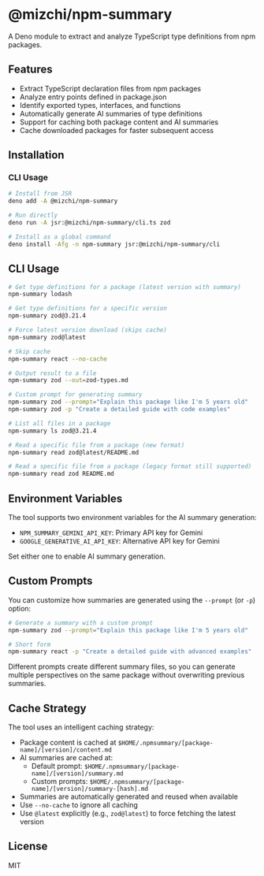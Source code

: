 # @mizchi/npm-summary

A Deno module to extract and analyze TypeScript type definitions from npm
packages.

## Features

- Extract TypeScript declaration files from npm packages
- Analyze entry points defined in package.json
- Identify exported types, interfaces, and functions
- Automatically generate AI summaries of type definitions
- Support for caching both package content and AI summaries
- Cache downloaded packages for faster subsequent access

## Installation

### CLI Usage

```bash
# Install from JSR
deno add -A @mizchi/npm-summary

# Run directly
deno run -A jsr:@mizchi/npm-summary/cli.ts zod

# Install as a global command
deno install -Afg -n npm-summary jsr:@mizchi/npm-summary/cli
```

## CLI Usage

```bash
# Get type definitions for a package (latest version with summary)
npm-summary lodash

# Get type definitions for a specific version
npm-summary zod@3.21.4

# Force latest version download (skips cache)
npm-summary zod@latest

# Skip cache
npm-summary react --no-cache

# Output result to a file
npm-summary zod --out=zod-types.md

# Custom prompt for generating summary
npm-summary zod --prompt="Explain this package like I'm 5 years old"
npm-summary zod -p "Create a detailed guide with code examples"

# List all files in a package
npm-summary ls zod@3.21.4

# Read a specific file from a package (new format)
npm-summary read zod@latest/README.md

# Read a specific file from a package (legacy format still supported)
npm-summary read zod README.md
```

## Environment Variables

The tool supports two environment variables for the AI summary generation:

- `NPM_SUMMARY_GEMINI_API_KEY`: Primary API key for Gemini
- `GOOGLE_GENERATIVE_AI_API_KEY`: Alternative API key for Gemini

Set either one to enable AI summary generation.

## Custom Prompts

You can customize how summaries are generated using the `--prompt` (or `-p`)
option:

```bash
# Generate a summary with a custom prompt
npm-summary zod --prompt="Explain this package like I'm 5 years old"

# Short form
npm-summary react -p "Create a detailed guide with advanced examples"
```

Different prompts create different summary files, so you can generate multiple
perspectives on the same package without overwriting previous summaries.

## Cache Strategy

The tool uses an intelligent caching strategy:

- Package content is cached at
  `$HOME/.npmsummary/[package-name]/[version]/content.md`
- AI summaries are cached at:
  - Default prompt: `$HOME/.npmsummary/[package-name]/[version]/summary.md`
  - Custom prompts:
    `$HOME/.npmsummary/[package-name]/[version]/summary-[hash].md`
- Summaries are automatically generated and reused when available
- Use `--no-cache` to ignore all caching
- Use `@latest` explicitly (e.g., `zod@latest`) to force fetching the latest
  version

## License

MIT
